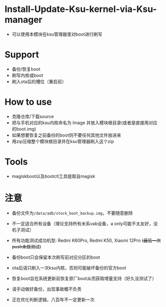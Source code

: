 # Install-Update-Ksu-kernel-via-Ksu-manager
 - 可以使用本模块在ksu管理器里对boot进行刷写
 
# Support
 - 备份/恢复boot
 - 刷写内核或boot
 - 刷入ota后的槽位（重启前）

# How to use
 - 克隆仓库/下载source
 - 把与手机对应的ksu内核命名为 Image 并放入模块根目录(或者是直接用对应的boot.img)
 - 如果想要恢复之前备份的boot则不要任何其他文件放进来
 - 用zip压缩整个模块根目录并在ksu管理器刷入这个zip

# Tools
 - magiskboot以及bootctl工具提取自magisk

# 注意
 - 备份文件为`/data/adb/stock_boot_backup.img`，不要随意删除
 - 不一定适合所有设备（理论支持所有米系vab设备，a only可能不太友好，没机子测试）
 - 所有功能测试成功机型: Redmi K60Pro, Redmi K50, Xiaomi 12Pro ~~(最后一次push未做测试)~~
 - 备份boot只会保留本次刷写前对应分区的boot
 - ota后请只刷入一次ksu内核，否则可能破坏备份的官方boot
 - 恢复boot旨在系统更新前恢复原厂boot从而获取增量支持（好久没测试了）
 - 请手动做好备份，出现事故概不负责

 - 正在优化判断逻辑，八百年不一定更新一次
